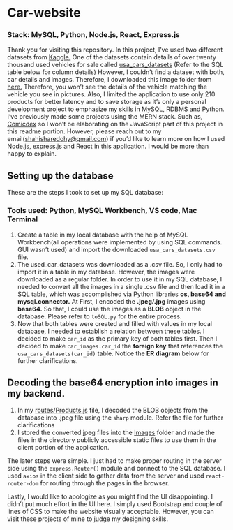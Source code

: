 # Car-website

### **Stack: MySQL, Python, Node.js, React, Express.js**

Thank you for visiting this repository. In this project, I’ve used two different datasets from [Kaggle.](https://www.kaggle.com/) One of the datasets contain details of over twenty thousand used vehicles for sale called [usa_cars_datasets](https://www.kaggle.com/datasets/doaaalsenani/usa-cers-dataset?rvi=1) (Refer to the SQL table below for column details) However, I couldn’t find a dataset with both, car details and images. Therefore, I downloaded this image folder from [here.](https://www.kaggle.com/datasets/prondeau/the-car-connection-picture-dataset?rvi=1) Therefore, you won’t see the details of the vehicle matching the vehicle you see in pictures. Also, I limited the application to use only 210 products for better latency and to save storage as it’s only a personal development project to emphasize my skills in MySQL, RDBMS and Python. I’ve previously made some projects using the MERN stack. Such as, [Comicdex](https://www.youtube.com/watch?v=iDOhSUJ2KJM) so I won’t be elaborating on the JavaScript part of this project in this readme portion. However, please reach out to my email(shahisharedohy@gmail.com) if you’d like to learn more on how I used Node.js, express.js and React in this application. I would be more than happy to explain. 

## Setting up the database

These are the steps I took to set up my SQL database:

### Tools used: Python, MySQL Workbench, VS code, Mac Terminal

1. Create a table in my local database with the help of MySQL Workbench(all operations were implemented by using SQL commands. GUI wasn’t used) and import the downloaded `usa_cars_datasets.csv` file. 
3. The used_car_datasets was downloaded as a .csv file. So, I only had to import it in a table in my database. However, the images were downloaded as a regular folder. In order to use it in my SQL database, I needed to convert all the images in a single .csv file and then load it in a SQL table, which was accomplished via Python libraries **os, base64 and mysql.connector.** At First, I encoded the **.jpeg/.jpg** images using **base64.** So that, I could use the images as a **BLOB** object in the database. Please refer to `toSQL.py` for the entire process. 
4. Now that both tables were created and filled with values in my local database, I needed to establish a relation between these tables. I decided to make `car_id` as the primary key of both tables first. Then I decided to make `car_images.car_id` the **foreign key** that references the `usa_cars_datasets(car_id)` table. Notice the **ER diagram** below for further clarifications. 

## Decoding the base64 encryption into images in my backend.

1. In my [routes/Products.js](https://github.com/IshaRedohy/Used_Car_Website/blob/main/server/routes/Products.js) file, I decoded the BLOB objects from the database into .jpeg file using the `sharp` module. Refer the file for further clarifications 
2. I stored the converted jpeg files into the [Images](https://github.com/IshaRedohy/Used_Car_Website/tree/main/server/routes/images) folder and made the files in the directory publicly accessible static files to use them in the client portion of the application. 

The later steps were simple. I just had to make proper routing in the server side using the `express.Router()` module and connect to the SQL database. I used `axios` in the client side to gather data from the server and used `react-router-dom` for routing through the pages in the browser. 

Lastly, I would like to apologize as you might find the UI disappointing. I didn’t put much effort in the UI here. I simply used Bootstrap and couple of lines of CSS to make the website visually acceptable. However, you can visit these projects of mine to judge my designing skills. 